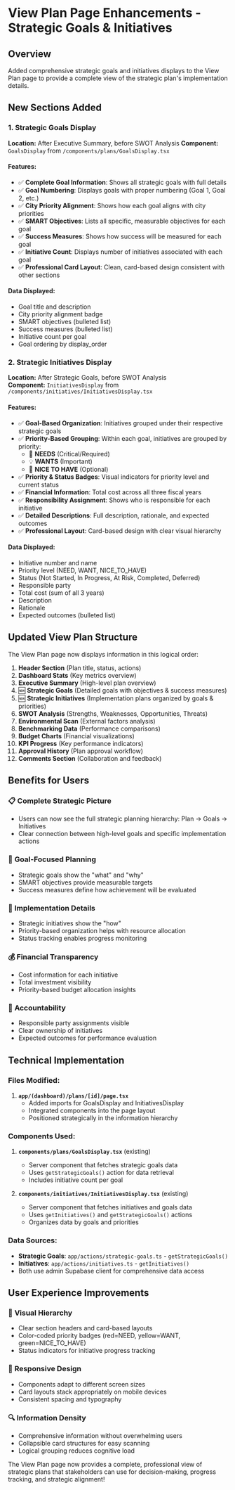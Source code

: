 # View Plan Page Enhancements - Strategic Goals & Initiatives

## Overview
Added comprehensive strategic goals and initiatives displays to the View Plan page to provide a complete view of the strategic plan's implementation details.

## New Sections Added

### 1. Strategic Goals Display
**Location:** After Executive Summary, before SWOT Analysis
**Component:** `GoalsDisplay` from `/components/plans/GoalsDisplay.tsx`

#### Features:
- ✅ **Complete Goal Information**: Shows all strategic goals with full details
- ✅ **Goal Numbering**: Displays goals with proper numbering (Goal 1, Goal 2, etc.)
- ✅ **City Priority Alignment**: Shows how each goal aligns with city priorities
- ✅ **SMART Objectives**: Lists all specific, measurable objectives for each goal
- ✅ **Success Measures**: Shows how success will be measured for each goal
- ✅ **Initiative Count**: Displays number of initiatives associated with each goal
- ✅ **Professional Card Layout**: Clean, card-based design consistent with other sections

#### Data Displayed:
- Goal title and description
- City priority alignment badge
- SMART objectives (bulleted list)
- Success measures (bulleted list)
- Initiative count per goal
- Goal ordering by display_order

### 2. Strategic Initiatives Display
**Location:** After Strategic Goals, before SWOT Analysis  
**Component:** `InitiativesDisplay` from `/components/initiatives/InitiativesDisplay.tsx`

#### Features:
- ✅ **Goal-Based Organization**: Initiatives grouped under their respective strategic goals
- ✅ **Priority-Based Grouping**: Within each goal, initiatives are grouped by priority:
  - 📌 **NEEDS** (Critical/Required)
  - 💡 **WANTS** (Important)
  - 🌟 **NICE TO HAVE** (Optional)
- ✅ **Priority & Status Badges**: Visual indicators for priority level and current status
- ✅ **Financial Information**: Total cost across all three fiscal years
- ✅ **Responsibility Assignment**: Shows who is responsible for each initiative
- ✅ **Detailed Descriptions**: Full description, rationale, and expected outcomes
- ✅ **Professional Layout**: Card-based design with clear visual hierarchy

#### Data Displayed:
- Initiative number and name
- Priority level (NEED, WANT, NICE_TO_HAVE)
- Status (Not Started, In Progress, At Risk, Completed, Deferred)
- Responsible party
- Total cost (sum of all 3 years)
- Description
- Rationale
- Expected outcomes (bulleted list)

## Updated View Plan Structure

The View Plan page now displays information in this logical order:

1. **Header Section** (Plan title, status, actions)
2. **Dashboard Stats** (Key metrics overview)
3. **Executive Summary** (High-level plan overview)
4. 🆕 **Strategic Goals** (Detailed goals with objectives & success measures)
5. 🆕 **Strategic Initiatives** (Implementation plans organized by goals & priorities)
6. **SWOT Analysis** (Strengths, Weaknesses, Opportunities, Threats)
7. **Environmental Scan** (External factors analysis)
8. **Benchmarking Data** (Performance comparisons)
9. **Budget Charts** (Financial visualizations)
10. **KPI Progress** (Key performance indicators)
11. **Approval History** (Plan approval workflow)
12. **Comments Section** (Collaboration and feedback)

## Benefits for Users

### 📋 **Complete Strategic Picture**
- Users can now see the full strategic planning hierarchy: Plan → Goals → Initiatives
- Clear connection between high-level goals and specific implementation actions

### 🎯 **Goal-Focused Planning**
- Strategic goals show the "what" and "why"
- SMART objectives provide measurable targets
- Success measures define how achievement will be evaluated

### 🚀 **Implementation Details**
- Strategic initiatives show the "how"
- Priority-based organization helps with resource allocation
- Status tracking enables progress monitoring

### 💰 **Financial Transparency**
- Cost information for each initiative
- Total investment visibility
- Priority-based budget allocation insights

### 👥 **Accountability**
- Responsible party assignments visible
- Clear ownership of initiatives
- Expected outcomes for performance evaluation

## Technical Implementation

### Files Modified:
1. **`app/(dashboard)/plans/[id]/page.tsx`**
   - Added imports for GoalsDisplay and InitiativesDisplay
   - Integrated components into the page layout
   - Positioned strategically in the information hierarchy

### Components Used:
1. **`components/plans/GoalsDisplay.tsx`** (existing)
   - Server component that fetches strategic goals data
   - Uses `getStrategicGoals()` action for data retrieval
   - Includes initiative count per goal

2. **`components/initiatives/InitiativesDisplay.tsx`** (existing)
   - Server component that fetches initiatives and goals data
   - Uses `getInitiatives()` and `getStrategicGoals()` actions
   - Organizes data by goals and priorities

### Data Sources:
- **Strategic Goals**: `app/actions/strategic-goals.ts` - `getStrategicGoals()`
- **Initiatives**: `app/actions/initiatives.ts` - `getInitiatives()`
- Both use admin Supabase client for comprehensive data access

## User Experience Improvements

### 🎨 **Visual Hierarchy**
- Clear section headers and card-based layouts
- Color-coded priority badges (red=NEED, yellow=WANT, green=NICE_TO_HAVE)
- Status indicators for initiative progress tracking

### 📱 **Responsive Design**
- Components adapt to different screen sizes
- Card layouts stack appropriately on mobile devices
- Consistent spacing and typography

### 🔍 **Information Density**
- Comprehensive information without overwhelming users
- Collapsible card structures for easy scanning
- Logical grouping reduces cognitive load

The View Plan page now provides a complete, professional view of strategic plans that stakeholders can use for decision-making, progress tracking, and strategic alignment!